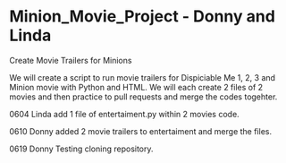 # Minion_Movie_Project - Donny and Linda
Create Movie Trailers for Minions 

We will create a script to run movie trailers for Dispiciable Me 1, 2, 3 and Minion movie with Python and HTML.
We will each create 2 files of 2 movies and then practice to pull requests and merge the codes togehter.

0604 Linda add 1 file of entertaiment.py within 2 movies code.

0610 Donny added 2 movie trailers to entertaiment and merge the files.

0619 Donny Testing cloning repository.

